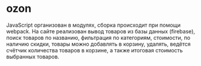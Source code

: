 # ozon

JavaScript организован в модулях, сборка происходит при помощи webpack. На сайте реализован вывод товаров из базы данных (firebase), поиск товаров по названию, фильтрация по категориям, стоимости, по наличию скидки, товары можно добавлять в корзину, удалять, ведётся счётчик количества товаров в корзине, а также итоговая стоимость выбранных товаров.
